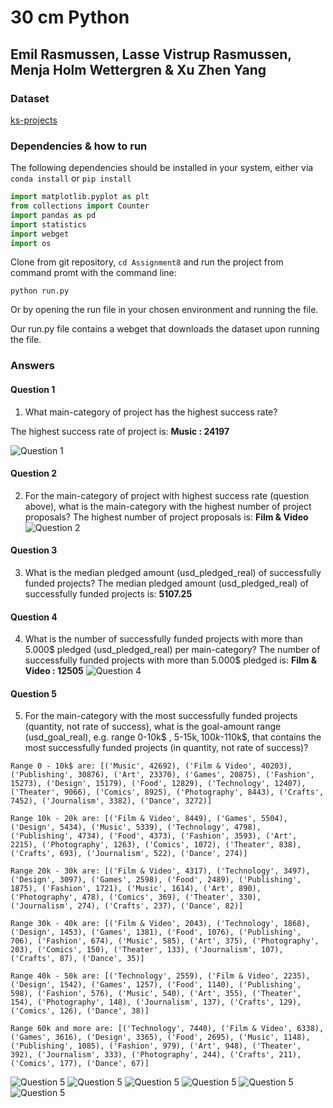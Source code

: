 # 30 cm Python

## Emil Rasmussen, Lasse Vistrup Rasmussen, Menja Holm Wettergren & Xu Zhen Yang

### Dataset

[ks-projects](https://github.com/mathiasjepsen/PythonDatasetAssignment/raw/master/ks-projects-201801.csv)

### Dependencies & how to run

The following dependencies should be installed in your system, either via `conda install` or `pip install`

```python
import matplotlib.pyplot as plt
from collections import Counter
import pandas as pd
import statistics
import webget
import os
```

Clone from git repository, `cd Assignment8` and run the project from command promt with the command line:

`python run.py`

Or by opening the run file in your chosen environment and running the file.

Our run.py file contains a webget that downloads the dataset upon running the file. 

### Answers

#### Question 1

1. What main-category of project has the highest success rate?

The highest success rate of project is: **Music : 24197**

![Question 1](images/highest_succes_rate.png)

#### Question 2

2. For the main-category of project with highest success rate (question above), what is the main-category with the highest number of project proposals?
The highest number of project proposals is: **Film & Video**
![Question 2](images/highest_number_of_project_proposals.png)

#### Question 3

3. What is the median pledged amount (usd_pledged_real) of successfully funded projects?
The median pledged amount (usd_pledged_real) of successfully funded projects is: **5107.25**

#### Question 4

4. What is the number of successfully funded projects with more than 5.000$ pledged (usd_pledged_real) per main-category?
The number of successfully funded projects with more than 5.000$ pledged is: **Film & Video : 12505**
![Question 4](images/number_of_success_project_more_than_5000.png)

#### Question 5

5. For the main-category with the most successfully funded projects (quantity, not rate of success), what is the goal-amount range (usd_goal_real), e.g. range 0-10k$ , 5-15k$, 100k$-110k$, that contains the most successfully funded projects (in quantity, not rate of success)?
```
Range 0 - 10k$ are: [('Music', 42692), ('Film & Video', 40203), ('Publishing', 30876), ('Art', 23370), ('Games', 20875), ('Fashion', 15273), ('Design', 15179), ('Food', 12829), ('Technology', 12407), ('Theater', 9066), ('Comics', 8925), ('Photography', 8443), ('Crafts', 7452), ('Journalism', 3382), ('Dance', 3272)]

Range 10k - 20k are: [('Film & Video', 8449), ('Games', 5504), ('Design', 5434), ('Music', 5339), ('Technology', 4798), ('Publishing', 4734), ('Food', 4373), ('Fashion', 3593), ('Art', 2215), ('Photography', 1263), ('Comics', 1072), ('Theater', 838), ('Crafts', 693), ('Journalism', 522), ('Dance', 274)]

Range 20k - 30k are: [('Film & Video', 4317), ('Technology', 3497), ('Design', 3097), ('Games', 2598), ('Food', 2489), ('Publishing', 1875), ('Fashion', 1721), ('Music', 1614), ('Art', 890), ('Photography', 478), ('Comics', 369), ('Theater', 330), ('Journalism', 274), ('Crafts', 237), ('Dance', 82)]

Range 30k - 40k are: [('Film & Video', 2043), ('Technology', 1868), ('Design', 1453), ('Games', 1381), ('Food', 1076), ('Publishing', 706), ('Fashion', 674), ('Music', 585), ('Art', 375), ('Photography', 203), ('Comics', 150), ('Theater', 133), ('Journalism', 107), ('Crafts', 87), ('Dance', 35)]

Range 40k - 50k are: [('Technology', 2559), ('Film & Video', 2235), ('Design', 1542), ('Games', 1257), ('Food', 1140), ('Publishing', 598), ('Fashion', 576), ('Music', 540), ('Art', 355), ('Theater', 154), ('Photography', 148), ('Journalism', 137), ('Crafts', 129), ('Comics', 126), ('Dance', 38)]

Range 60k and more are: [('Technology', 7440), ('Film & Video', 6338), ('Games', 3616), ('Design', 3365), ('Food', 2695), ('Music', 1148), ('Publishing', 1085), ('Fashion', 979), ('Art', 948), ('Theater', 392), ('Journalism', 333), ('Photography', 244), ('Crafts', 211), ('Comics', 177), ('Dance', 67)]
```

![Question 5](images/10k.png)
![Question 5](images/20k.png)
![Question 5](images/30k.png)
![Question 5](images/40k.png)
![Question 5](images/50k.png)
![Question 5](images/60k.png)
